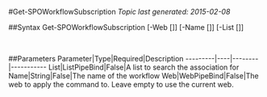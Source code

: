 #Get-SPOWorkflowSubscription
*Topic last generated: 2015-02-08*


##Syntax
    Get-SPOWorkflowSubscription [-Web [<WebPipeBind>]] [-Name [<String>]] [-List [<ListPipeBind>]]

&nbsp;

##Parameters
Parameter|Type|Required|Description
---------|----|--------|-----------
List|ListPipeBind|False|A list to search the association for
Name|String|False|The name of the workflow
Web|WebPipeBind|False|The web to apply the command to. Leave empty to use the current web.
